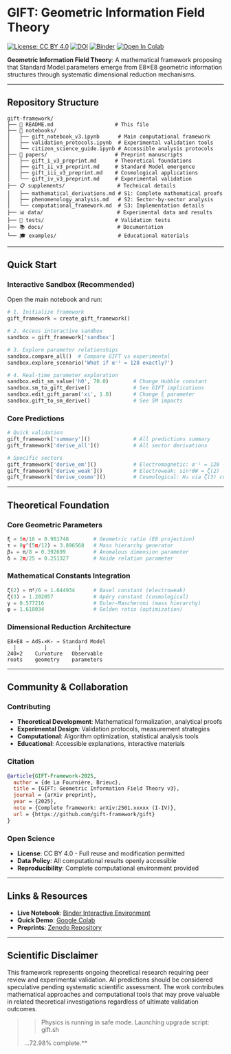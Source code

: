 # GIFT: Geometric Information Field Theory
[![License: CC BY 4.0](https://img.shields.io/badge/License-CC%20BY%204.0-lightgrey.svg)](https://creativecommons.org/licenses/by/4.0/)
[![DOI](https://zenodo.org/badge/DOI/10.5281/zenodo.xxxxx.svg)](https://doi.org/10.5281/zenodo.xxxxx)
[![Binder](https://mybinder.org/badge_logo.svg)](https://mybinder.org/v2/gh/gift-framework/gift/HEAD?filepath=notebooks/gift_notebook_v3.ipynb)
[![Open In Colab](https://colab.research.google.com/assets/colab-badge.svg)](https://colab.research.google.com/github/gift-framework/gift/blob/main/notebooks/gift_notebook_v3.ipynb)

**Geometric Information Field Theory**: A mathematical framework proposing that Standard Model parameters emerge from E8×E8 geometric information structures through systematic dimensional reduction mechanisms.

---

## Repository Structure

```
gift-framework/
├── 📄 README.md                    # This file
├── 📓 notebooks/
│   ├── gift_notebook_v3.ipynb      # Main computational framework
│   ├── validation_protocols.ipynb  # Experimental validation tools
│   └── citizen_science_guide.ipynb # Accessible analysis protocols
├── 📰 papers/                      # Preprint manuscripts
│   ├── gift_i_v3_preprint.md      # Theoretical foundations
│   ├── gift_ii_v3_preprint.md     # Standard Model emergence
│   ├── gift_iii_v3_preprint.md    # Cosmological applications
│   └── gift_iv_v3_preprint.md     # Experimental validation
├── 📋 supplements/                 # Technical details
│   ├── mathematical_derivations.md # S1: Complete mathematical proofs
│   ├── phenomenology_analysis.md   # S2: Sector-by-sector analysis
│   └── computational_framework.md  # S3: Implementation details
├── 📊 data/                        # Experimental data and results
├── 🧪 tests/                       # Validation tests
├── 📚 docs/                        # Documentation
└── 🎓 examples/                    # Educational materials
```

---

##  Quick Start

### Interactive Sandbox (Recommended)
Open the main notebook and run:

```python
# 1. Initialize framework
gift_framework = create_gift_framework()

# 2. Access interactive sandbox
sandbox = gift_framework['sandbox']

# 3. Explore parameter relationships
sandbox.compare_all()  # Compare GIFT vs experimental
sandbox.explore_scenario('What if α⁻¹ = 128 exactly?')

# 4. Real-time parameter exploration
sandbox.edit_sm_value('h0', 70.0)        # Change Hubble constant
sandbox.sm_to_gift_derive()              # See GIFT implications
sandbox.edit_gift_param('xi', 1.0)       # Change ξ parameter  
sandbox.gift_to_sm_derive()              # See SM impacts
```

### Core Predictions
```python
# Quick validation
gift_framework['summary']()              # All predictions summary
gift_framework['derive_all']()           # All sector derivations

# Specific sectors
gift_framework['derive_em']()            # Electromagnetic: α⁻¹ = 128 - 1/24
gift_framework['derive_weak']()          # Electroweak: sin²θW = ζ(2) - √2
gift_framework['derive_cosmo']()         # Cosmological: H₀ via ζ(3) correction
```

---

##  Theoretical Foundation

### Core Geometric Parameters
```python
ξ = 5π/16 = 0.981748        # Geometric ratio (E8 projection)
τ = 8γ^(5π/12) = 3.896568   # Mass hierarchy generator  
β₀ = π/8 = 0.392699         # Anomalous dimension parameter
δ = 2π/25 = 0.251327        # Koide relation parameter
```

### Mathematical Constants Integration
```python
ζ(2) = π²/6 = 1.644934      # Basel constant (electroweak)
ζ(3) = 1.202057             # Apéry constant (cosmological)
γ = 0.577216                # Euler-Mascheroni (mass hierarchy)
φ = 1.618034                # Golden ratio (optimization)
```

### Dimensional Reduction Architecture
```
E8×E8 → AdS₄×K₇ → Standard Model
  |         |          |
240×2    Curvature   Observable
roots    geometry    parameters
```

---

## Community & Collaboration

### Contributing
- **Theoretical Development**: Mathematical formalization, analytical proofs
- **Experimental Design**: Validation protocols, measurement strategies
- **Computational**: Algorithm optimization, statistical analysis tools
- **Educational**: Accessible explanations, interactive materials

### Citation
```bibtex
@article{GIFT-Framework-2025,
  author = {de La Fournière, Brieuc},
  title = {GIFT: Geometric Information Field Theory v3},
  journal = {arXiv preprint},
  year = {2025},
  note = {Complete framework: arXiv:2501.xxxxx (I-IV)},
  url = {https://github.com/gift-framework/gift}
}
```

### Open Science
- **License**: CC BY 4.0 - Full reuse and modification permitted
- **Data Policy**: All computational results openly accessible
- **Reproducibility**: Complete computational environment provided

---

## Links & Resources

- **Live Notebook**: [Binder Interactive Environment](https://mybinder.org/v2/gh/gift-framework/gift/HEAD?filepath=notebooks/gift_notebook_v3.ipynb)
- **Quick Demo**: [Google Colab](https://colab.research.google.com/github/gift-framework/gift/blob/main/notebooks/gift_notebook_v3.ipynb)
- **Preprints**: [Zenodo Repository](https://zenodo.org/record/xxxxx)

---

## Scientific Disclaimer

This framework represents ongoing theoretical research requiring peer review and experimental validation. All predictions should be considered speculative pending systematic scientific assessment. The work contributes mathematical approaches and computational tools that may prove valuable in related theoretical investigations regardless of ultimate validation outcomes.

> > Physics is running in safe mode. Launching upgrade script: gift.sh
>
> ...72.98% complete.**

